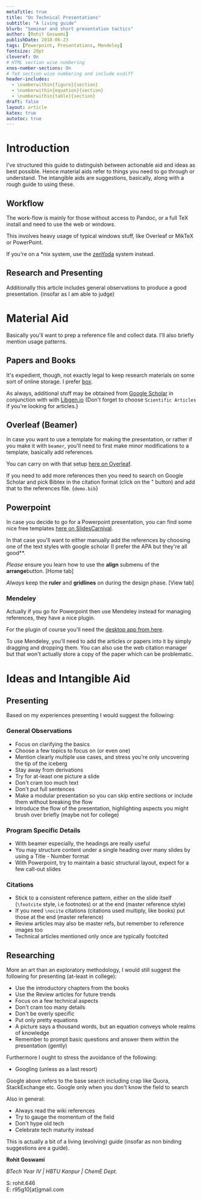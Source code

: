 ```yaml
---
metaTitle: true
title: "On Technical Presentations"
subtitle: "A living guide"
blurb: "Seminar and short presentation tactics"
author: [Rohit Goswami]
publishDate: 2018-06-23
tags: [Powerpoint, Presentations, Mendeley]
fontsize: 20pt
cleveref: On
# HTML section wise numbering
xnos-number-sections: On
# TeX section wise numbering and include esdiff
header-includes:
  - \numberwithin{figure}{section}
  - \numberwithin{equation}{section}
  - \numberwithin{table}{section}
draft: false
layout: article
katex: true
autotoc: true
---
```


# Introduction

I've structured this guide to distinguish between actionable aid and ideas as best possible. Hence material aids refer to things you need to go through or understand. The intangible aids are suggestions, basically, along with a rough guide to using these.

## Workflow

The work-flow is mainly for those without access to Pandoc, or a full TeX install and need to use the web or windows.

This involves heavy usage of typical windows stuff, like Overleaf or MikTeX or PowerPoint.

If you're on a \*nix system, use the [zenYoda](https://github.com/HaoZeke/zenYoda_Starter) system instead.

## Research and Presenting

Additionally this article includes general observations to produce a good presentation. (insofar as I am able to judge)

# Material Aid

Basically you'll want to prep a reference file and collect data.
I'll also briefly mention usage patterns.

## Papers and Books

It's expedient, though, not exactly legal to keep research materials on some sort of online storage. I prefer [box](https://app.box.com).

As always, additional stuff may be obtained from [Google Scholar](https://scholar.google.com) in conjunction with with [Libgen.io](http://libgen.io/) {Don't forget to choose `Scientific Articles` if you're looking for articles.}

## Overleaf (Beamer)

In case you want to use a template for making the presentation, or rather if you make it with `beamer`, you'll need to first make minor modifications to a template, basically add references.

You can carry on with that setup [here on Overleaf](https://www.overleaf.com/latex/templates/metropolis-beamer-theme/qzyvdhrntfmr).

If you need to add more references then you need to search on Google Scholar and pick Bibtex in the citation format (click on the " button) and add that to the references file. {`demo.bib`}

## Powerpoint

In case you decide to go for a Powerpoint presentation, you can find some nice free templates [here on SlidesCarnival](https://www.slidescarnival.com/).

In that case you'll want to either manually add the references by choosing one of the text styles with google scholar (I prefer the APA but they're all good\*\*.

_Please_ ensure you learn how to use the **align** submenu of the
**arrange**button. [Home tab]

_Always_ keep the **ruler** and **gridlines** on during the design phase.
[View tab]

### Mendeley

Actually if you go for Powerpoint then use Mendeley instead for managing references, they have a nice plugin.

For the plugin of course you'll need the [desktop app from here](https://www.mendeley.com/download-desktop/).

To use Mendeley, you'll need to add the articles or papers into it by simply dragging and dropping them.
You can also use the web citation manager but that won't actually store a copy of the paper which can be problematic.

# Ideas and Intangible Aid

## Presenting

Based on my experiences presenting I would suggest the following:

### General Observations

- Focus on clarifying the basics
- Choose a few topics to focus on (or even one)
- Mention clearly multiple use cases, and stress you're only uncovering the tip of the iceberg
- Stay away from derivations
- Try for at-least one picture a slide
- Don't cram too much text
- Don't put full sentences
- Make a modular presentation so you can skip entire sections or include them without breaking the flow
- Introduce the flow of the presentation, highlighting aspects you might brush over briefly (maybe not for college)

### Program Specific Details

- With beamer especially, the headings are really useful
- You may structure content under a single heading over many slides by using a Title - Number format
- With Powerpoint, try to maintain a basic structural layout, expect for a few call-out slides

### Citations

- Stick to a consistent reference pattern, either on the slide itself (`\footcite` style, i.e footnotes) or at the end (master reference style)
- If you need `\nocite` citations (citations used multiply, like books) put those at the end (master reference)
- Review articles may also be master refs, but remember to reference images too
- Technical articles mentioned only once are typically footcited

## Researching

More an art than an exploratory methodology, I would still suggest the following for presenting (at-least in college):

- Use the introductory chapters from the books
- Use the Review articles for future trends
- Focus on a few technical aspects
- Don't cram too many details
- Don't be overly specific
- Put only pretty equations
- A picture says a thousand words, but an equation conveys whole realms of knowledge
- Remember to prompt basic questions and answer them within the presentation (gently)

Furthermore I ought to stress the avoidance of the following:

- Googling (unless as a last resort)

Google above refers to the base search including crap like Quora, StackExchange etc. Google only when you don't know the field to search

Also in general:

- Always read the wiki references
- Try to gauge the momentum of the field
- Don't hype old tech
- Celebrate tech maturity instead

This is actually a bit of a living (evolving) guide (insofar as non binding suggestions are a guide).

**Rohit Goswami**

_BTech Year IV | HBTU Kanpur | ChemE Dept._

<p align="left">
S: rohit.646<br>
E: r95g10[at]gmail.com
</p>
